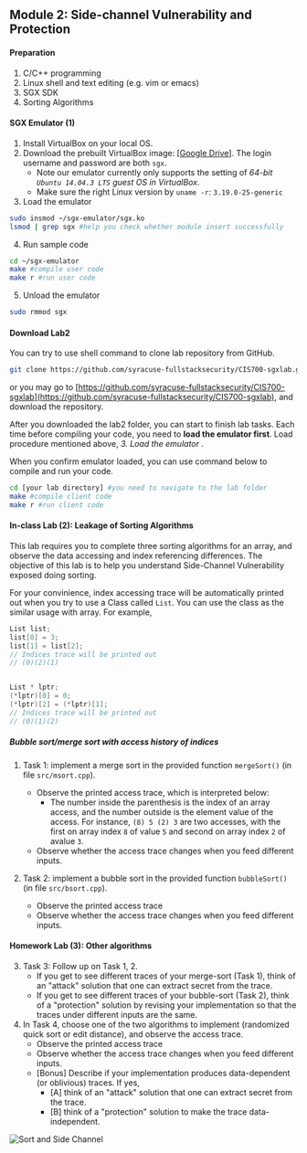 Module 2: Side-channel Vulnerability and Protection
---

#### Preparation

1. C/C++ programming
2. Linux shell and text editing (e.g. vim or emacs)
3. SGX SDK
4. Sorting Algorithms 
 
#### SGX Emulator (1)

1. Install VirtualBox on your local OS.
2. Download the prebuilt VirtualBox image: [[Google Drive](https://goo.gl/3wLLic)]. The login username and password are both `sgx`.
    - Note our emulator currently only supports the setting of *64-bit `Ubuntu 14.04.3 LTS` guest OS in VirtualBox*.
    - Make sure the right Linux version by `uname -r`: `3.19.0-25-generic`
3. Load the emulator
```bash
sudo insmod ~/sgx-emulator/sgx.ko
lsmod | grep sgx #help you check whether module insert successfully
```
4. Run sample code
```bash
cd ~/sgx-emulator
make #compile user code
make r #run user code
```
5. Unload the emulator
```bash
sudo rmmod sgx
```

#### Download Lab2

You can try to use shell command to clone lab repository from GitHub.
```bash
git clone https://github.com/syracuse-fullstacksecurity/CIS700-sgxlab.git
```
or you may go to [https://github.com/syracuse-fullstacksecurity/CIS700-sgxlab](https://github.com/syracuse-fullstacksecurity/CIS700-sgxlab), and download the repository.

After you downloaded the lab2 folder, you can start to finish lab tasks. Each time before compiling your code, you need to **load the emulator first**. Load procedure mentioned above, _3. Load the emulator_ .

When you confirm emulator loaded, you can use command below to compile and run your code.
```bash
cd [your lab directory] #you need to navigate to the lab folder
make #compile client code
make r #run client code
```

#### In-class Lab (2): Leakage of Sorting Algorithms

This lab requires you to complete three sorting algorithms for an array, and observe the data accessing and index referencing differences. The objective of this lab is to help you understand Side-Channel Vulnerability exposed doing sorting.

For your convinience, index accessing trace will be automatically printed out when you try to use a Class called `List`. You can use the class as the similar usage with array. For example,

```C++
List list;
list[0] = 3;
list[1] = list[2];
// Indices trace will be printed out
// (0)(2)(1)


List * lptr;
(*lptr)[0] = 0;
(*lptr)[2] = (*lptr)[1];
// Indices trace will be printed out
// (0)(1)(2)

```

##### Bubble sort/merge sort with access history of indices

1. Task 1: implement a merge sort in the provided function `mergeSort()` (in file `src/msort.cpp`).
    - Observe the printed access trace, which is interpreted below:
        - The number inside the parenthesis is the index of an array access, and the number outside is the element value of the access. For instance, `(8) 5 (2) 3` are two accesses, with the first on array index  `8` of value `5` and second on array index `2` of avalue `3`.
    - Observe whether the access trace changes when you feed different inputs.
 

2. Task 2: implement a bubble sort in the provided function `bubbleSort()` (in file `src/bsort.cpp`).
    - Observe the printed access trace
    - Observe whether the access trace changes when you feed different inputs.
     
#### Homework Lab (3): Other algorithms
 
3. Task 3: Follow up on Task 1, 2.
    - If you get to see different traces of your merge-sort (Task 1), think of an "attack" solution that one can extract secret from the trace.
    - If you get to see different traces of your bubble-sort (Task 2), think of a "protection" solution by revising your implementation so that the traces under different inputs are the same.
4. In Task 4, choose one of the two algorithms to implement (randomized quick sort or edit distance), and observe the access trace.
    - Observe the printed access trace
    - Observe whether the access trace changes when you feed different inputs.
    * [Bonus] Describe if your implementation produces data-dependent (or oblivious) traces. If yes, 
        - [A] think of an "attack" solution that one can extract secret from the trace.
        - [B] think of a "protection" solution to make the trace data-independent. 

![Sort and Side Channel](./sort_side_channel.jpg)
